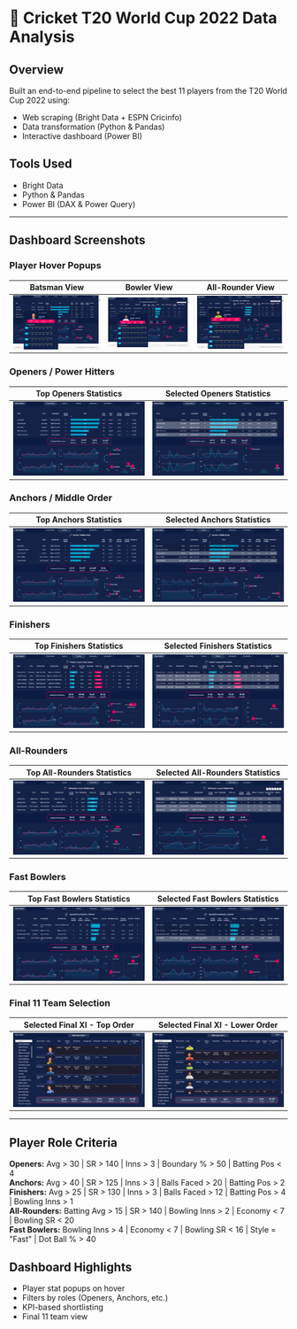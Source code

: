 # 🏏 Cricket T20 World Cup 2022 Data Analysis

## Overview
Built an end-to-end pipeline to select the best 11 players from the T20 World Cup 2022 using:

- Web scraping (Bright Data + ESPN Cricinfo)  
- Data transformation (Python & Pandas)  
- Interactive dashboard (Power BI)

## Tools Used
- Bright Data  
- Python & Pandas  
- Power BI (DAX & Power Query)  

---
## Dashboard Screenshots

### Player Hover Popups
| Batsman View | Bowler View | All-Rounder View |
|:--:|:--:|:--:|
| ![Batsman Hover](dashboard_screenshots/player-hover-batsman.png) | ![Bowler Hover](dashboard_screenshots/player-hover-bowler.png) | ![All-Rounder Hover](dashboard_screenshots/player-hover-allrounder.png) |

### Openers / Power Hitters
| Top Openers Statistics | Selected Openers Statistics |
|:--:|:--:|
| ![Top Openers](dashboard_screenshots/openers-top-stats.png) | ![Selected Openers](dashboard_screenshots/openers-selected-stats.png) |

### Anchors / Middle Order
| Top Anchors Statistics | Selected Anchors Statistics |
|:--:|:--:|
| ![Top Anchors](dashboard_screenshots/anchors-top-stats.png) | ![Selected Anchors](dashboard_screenshots/anchors-selected-stats.png) |

### Finishers
| Top Finishers Statistics | Selected Finishers Statistics |
|:--:|:--:|
| ![Top Finishers](dashboard_screenshots/finishers-top-stats.png) | ![Selected Finishers](dashboard_screenshots/finishers-selected-stats.png) |

### All-Rounders
| Top All-Rounders Statistics | Selected All-Rounders Statistics |
|:--:|:--:|
| ![Top All-Rounders](dashboard_screenshots/allrounders-top-stats.png) | ![Selected All-Rounders](dashboard_screenshots/allrounders-selected-stats.png) |

### Fast Bowlers
| Top Fast Bowlers Statistics | Selected Fast Bowlers Statistics |
|:--:|:--:|
| ![Top Fast Bowlers](dashboard_screenshots/fastbowlers-top-stats.png) | ![Selected Fast Bowlers](dashboard_screenshots/fastbowlers-selected-stats.png) |

### Final 11 Team Selection
| Selected Final XI - Top Order | Selected Final XI - Lower Order |
|:--:|:--:|
| ![Top Order](dashboard_screenshots/finalxi-top-order.png) | ![Lower Order](dashboard_screenshots/finalxi-lower-order.png) |


---
## Player Role Criteria

**Openers:** Avg > 30 | SR > 140 | Inns > 3 | Boundary % > 50 | Batting Pos < 4  
**Anchors:** Avg > 40 | SR > 125 | Inns > 3 | Balls Faced > 20 | Batting Pos > 2  
**Finishers:** Avg > 25 | SR > 130 | Inns > 3 | Balls Faced > 12 | Batting Pos > 4 | Bowling Inns > 1  
**All-Rounders:** Batting Avg > 15 | SR > 140 | Bowling Inns > 2 | Economy < 7 | Bowling SR < 20  
**Fast Bowlers:** Bowling Inns > 4 | Economy < 7 | Bowling SR < 16 | Style = "Fast" | Dot Ball % > 40

## Dashboard Highlights
- Player stat popups on hover  
- Filters by roles (Openers, Anchors, etc.)  
- KPI-based shortlisting  
- Final 11 team view
